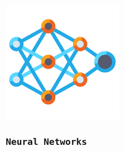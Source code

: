 <img src="./src/neural-network.png" alt="image" width="300" height="auto" >

# ```Neural Networks```
 
